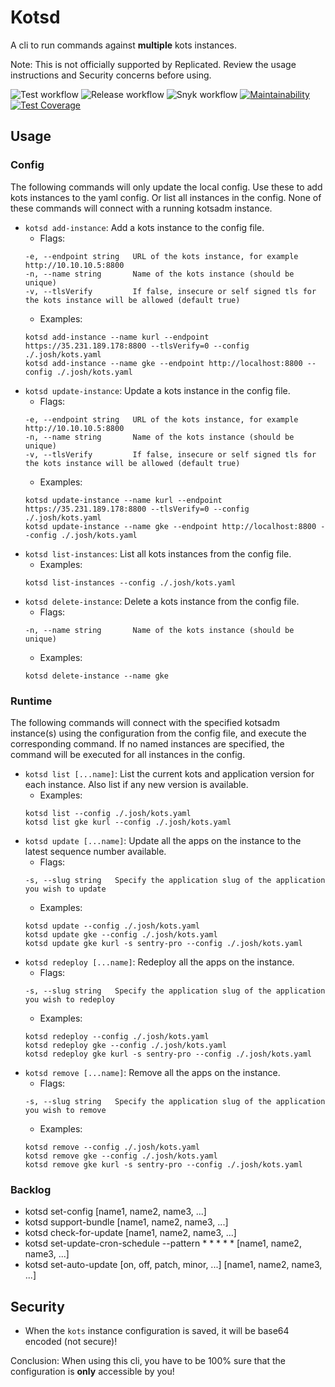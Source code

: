 # Kotsd

A cli to run commands against **multiple** kots instances.

Note: This is not officially supported by Replicated. Review the usage instructions and Security concerns before using.

![Test workflow](https://github.com/jdewinne/kotsd/actions/workflows/test.yaml/badge.svg)
![Release workflow](https://github.com/jdewinne/kotsd/actions/workflows/release.yaml/badge.svg)
![Snyk workflow](https://github.com/jdewinne/kotsd/actions/workflows/snyk.yaml/badge.svg)
[![Maintainability](https://api.codeclimate.com/v1/badges/2bbb51a1cb5240a2ccd8/maintainability)](https://codeclimate.com/github/jdewinne/kotsd/maintainability)
[![Test Coverage](https://api.codeclimate.com/v1/badges/2bbb51a1cb5240a2ccd8/test_coverage)](https://codeclimate.com/github/jdewinne/kotsd/test_coverage)

## Usage

### Config

The following commands will only update the local config. Use these to add kots instances to the yaml config. Or list all instances in the config. None of these commands will connect with a running kotsadm instance.

* `kotsd add-instance`: Add a kots instance to the config file.
  * Flags:
  ```
  -e, --endpoint string   URL of the kots instance, for example http://10.10.10.5:8800
  -n, --name string       Name of the kots instance (should be unique)
  -v, --tlsVerify         If false, insecure or self signed tls for the kots instance will be allowed (default true)
  ```
  * Examples:
  ```
  kotsd add-instance --name kurl --endpoint https://35.231.189.178:8800 --tlsVerify=0 --config ./.josh/kots.yaml
  kotsd add-instance --name gke --endpoint http://localhost:8800 --config ./.josh/kots.yaml
  ```
* `kotsd update-instance`: Update a kots instance in the config file.
  * Flags:
  ```
  -e, --endpoint string   URL of the kots instance, for example http://10.10.10.5:8800
  -n, --name string       Name of the kots instance (should be unique)
  -v, --tlsVerify         If false, insecure or self signed tls for the kots instance will be allowed (default true)
  ```
  * Examples:
  ```
  kotsd update-instance --name kurl --endpoint https://35.231.189.178:8800 --tlsVerify=0 --config ./.josh/kots.yaml
  kotsd update-instance --name gke --endpoint http://localhost:8800 --config ./.josh/kots.yaml
  ```
* `kotsd list-instances`: List all kots instances from the config file.
  * Examples:
  ```
  kotsd list-instances --config ./.josh/kots.yaml
  ```
* `kotsd delete-instance`: Delete a kots instance from the config file.
  * Flags:
  ```
  -n, --name string       Name of the kots instance (should be unique)
  ```
  * Examples:
  ```
  kotsd delete-instance --name gke
  ```

### Runtime

The following commands will connect with the specified kotsadm instance(s) using the configuration from the config file, and execute the corresponding command. If no named instances are specified, the command will be executed for all instances in the config.

* `kotsd list [...name]`: List the current kots and application version for each instance. Also list if any new version is available.
  * Examples:
  ```
  kotsd list --config ./.josh/kots.yaml
  kotsd list gke kurl --config ./.josh/kots.yaml
  ```
* `kotsd update [...name]`: Update all the apps on the instance to the latest sequence number available.
  * Flags:
  ```
  -s, --slug string   Specify the application slug of the application you wish to update
  ```
  * Examples:
  ```
  kotsd update --config ./.josh/kots.yaml
  kotsd update gke --config ./.josh/kots.yaml
  kotsd update gke kurl -s sentry-pro --config ./.josh/kots.yaml
  ```
* `kotsd redeploy [...name]`: Redeploy all the apps on the instance.
  * Flags:
  ```
  -s, --slug string   Specify the application slug of the application you wish to redeploy
  ```
  * Examples:
  ```
  kotsd redeploy --config ./.josh/kots.yaml
  kotsd redeploy gke --config ./.josh/kots.yaml
  kotsd redeploy gke kurl -s sentry-pro --config ./.josh/kots.yaml
  ```
* `kotsd remove [...name]`: Remove all the apps on the instance.
  * Flags:
  ```
  -s, --slug string   Specify the application slug of the application you wish to remove
  ```
  * Examples:
  ```
  kotsd remove --config ./.josh/kots.yaml
  kotsd remove gke --config ./.josh/kots.yaml
  kotsd remove gke kurl -s sentry-pro --config ./.josh/kots.yaml
  ```

### Backlog

* kotsd set-config [name1, name2, name3, ...]
* kotsd support-bundle [name1, name2, name3, ...]
* kotsd check-for-update [name1, name2, name3, ...]
* kotsd set-update-cron-schedule --pattern * * * * * [name1, name2, name3, ...]
* kotsd set-auto-update [on, off, patch, minor, ...] [name1, name2, name3, ...]

## Security

* When the `kots` instance configuration is saved, it will be base64 encoded (not secure)!

Conclusion: When using this cli, you have to be 100% sure that the configuration is **only** accessible by you!
